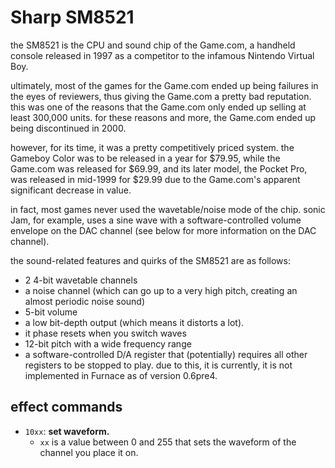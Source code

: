 # Sharp SM8521

the SM8521 is the CPU and sound chip of the Game.com, a handheld console released in 1997 as a competitor to the infamous Nintendo Virtual Boy.

ultimately, most of the games for the Game.com ended up being failures in the eyes of reviewers, thus giving the Game.com a pretty bad reputation. this was one of the reasons that the Game.com only ended up selling at least 300,000 units. for these reasons and more, the Game.com ended up being discontinued in 2000. 

however, for its time, it was a pretty competitively priced system. the Gameboy Color was to be released in a year for $79.95, while the Game.com was released for $69.99, and its later model, the Pocket Pro, was released in mid-1999 for $29.99 due to the Game.com's apparent significant decrease in value.

in fact, most games never used the wavetable/noise mode of the chip. sonic Jam, for example, uses a sine wave with a software-controlled volume envelope on the DAC channel (see below for more information on the DAC channel).

the sound-related features and quirks of the SM8521 are as follows:
- 2 4-bit wavetable channels
- a noise channel (which can go up to a very high pitch, creating an almost periodic noise sound)
- 5-bit volume
- a low bit-depth output (which means it distorts a lot). 
- it phase resets when you switch waves
- 12-bit pitch with a wide frequency range
- a software-controlled D/A register that (potentially) requires all other registers to be stopped to play. due to this, it is currently, it is not implemented in Furnace as of version 0.6pre4.

## effect commands

- `10xx`: **set waveform.**
  - `xx` is a value between 0 and 255 that sets the waveform of the channel you place it on.
